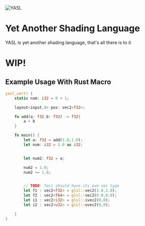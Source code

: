 ![YASL](https://i.imgur.com/WKXKh1V.png)
# Yet Another Shading Language
YASL is yet another shading language, that's all there is to it

# WIP!

## Example Usage With Rust Macro
```rust
yasl_vert! {
    static num: i32 = 0 + 1;

    layout<input,0> pos: vec2<f32>;

    fn add(a: f32,b: f32) -> f32{
        a + b
    }

    fn main() {
        let a: f32 = add(1.0,1.0);
        let num: i32 = 1.0 as i32;


        let num2: f32 = a;

        num2 = 1.0;
        num2 += 1.0;


        // TODO: Yasl should have its own vec type
        let f1 : vec2<f32> = glsl::vec2(1.0,1.0);
        let f2 : vec2<f64> = glsl::vec2(0.0,0.0);
        let i1 : vec2<i32> = glsl::ivec2(0,0);
        let i2 : vec2<u32> = glsl::uvec2(0,0);

    }
}
```
